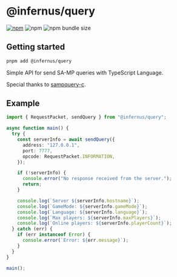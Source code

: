 # @infernus/query

[![npm](https://img.shields.io/npm/v/@infernus/query)](https://www.npmjs.com/package/@infernus/query) ![npm](https://img.shields.io/npm/dy/@infernus/query) ![npm bundle size](https://img.shields.io/bundlephobia/minzip/@infernus/query)

## Getting started

```sh
pnpm add @infernus/query
```

Simple API for send SA-MP queries with TypeScript Language.

Special thanks to [sampquery-c](https://github.com/Louzindev/sampquery-c).

## Example

```ts
import { RequestPacket, sendQuery } from "@infernus/query";

async function main() {
  try {
    const serverInfo = await sendQuery({
      address: "127.0.0.1",
      port: 7777,
      opcode: RequestPacket.INFORMATION,
    });

    if (!serverInfo) {
      console.error("No response received from the server.");
      return;
    }

    console.log(`Server ${serverInfo.hostname}`);
    console.log(`GameMode: ${serverInfo.gameMode}`);
    console.log(`Language: ${serverInfo.language}`);
    console.log(`Max players: ${serverInfo.maxPlayers}`);
    console.log(`Online players: ${serverInfo.playerCount}`);
  } catch (err) {
    if (err instanceof Error) {
      console.error(`Error: ${err.message}`);
    }
  }
}

main();
```
